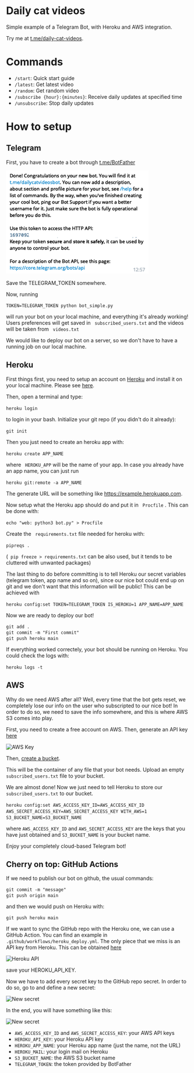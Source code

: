 
# Daily cat videos

Simple example of a Telegram Bot, with Heroku and AWS integration.

Try me at [t.me/daily-cat-videos](https://t.me/dailycatvideosbot).

# Commands

* `/start`: Quick start guide
* `/latest`: Get latest video
* `/random`: Get random video
* `/subscribe {hour}:{minutes}`: Receive daily updates at specified time
* `/unsubscribe`: Stop daily updates

# How to setup

## Telegram

First, you have to create a bot through [t.me/BotFather](https://t.me/BotFather)

![BotFather](images/botfather.png)

Save the TELEGRAM_TOKEN somewhere.

Now, running

```
TOKEN=TELEGRAM_TOKEN python bot_simple.py
```
will run your bot on your local machine, and everything it's already working! Users preferences will get saved in ` subscribed_users.txt`  and the videos will be taken from  ` videos.txt` 

We would like to deploy our bot on a server, so we don't have to have a running job on our local machine.

## Heroku

First things first, you need to setup an account on [Heroku](https:/heroku.com) and install it on your local machine. Please see  [here](https://devcenter.heroku.com/articles/heroku-cli#download-and-install).

Then, open a terminal and type:

```heroku login```

to login in your bash. Initialize your git repo (if you didn't do it already):

```git init```

Then you just need to create an heroku app with:

```heroku create APP_NAME ```

where ` HEROKU_APP`  will be the name of your app. In case you already have an app name, you can just run

```heroku git:remote -a APP_NAME ```

The generate URL will be something like https://example.herokuapp.com.

Now setup what the Heroku app should do and put it in ` Procfile` . This can be done with:

```echo "web: python3 bot.py" > Procfile ```

Create the ` requirements.txt`  file needed for heroku with:

```pipreqs . ```

(` pip freeze > requirements.txt`  can be also used, but it tends to be cluttered with unwanted packages)

The last thing to do before committing is to tell Heroku our secret variables (telegram token, app name and so on), since our nice bot could end up on git and we don't want that this information will be public! This can be achieved with

```heroku config:set TOKEN=TELEGRAM_TOKEN IS_HEROKU=1 APP_NAME=APP_NAME ```

Now we are ready to deploy our bot!

```
git add .
git commit -m "First commit"
git push heroku main
```

If everything worked correctely, your bot should be running on Heroku. You could check the logs with:

```heroku logs -t ```


## AWS

Why do we need AWS after all? Well, every time that the bot gets reset, we completely lose our info on the user who subscripted to our nice bot! In order to do so, we need to save the info somewhere, and this is where AWS S3 comes into play.

First, you need to create a free account on AWS. Then, generate an API key [here](https://console.aws.amazon.com/iam/home?region=eu-central-1#/security_credentials)

![AWS Key](images/AWS_bucket.png)

Then, [create a bucket](https://s3.console.aws.amazon.com/s3/bucket/create?region=eu-central-1).

This will be the container of any file that your bot needs. Upload an empty ` subscribed_users.txt`  file to your bucket.

We are almost done! Now we just need to tell Heroku to store our ` subscribed_users.txt`  to our bucket.

```heroku config:set AWS_ACCESS_KEY_ID=AWS_ACCESS_KEY_ID AWS_SECRET_ACCESS_KEY=AWS_SECRET_ACCESS_KEY WITH_AWS=1 S3_BUCKET_NAME=S3_BUCKET_NAME ```

where `AWS_ACCESS_KEY_ID` and `AWS_SECRET_ACCESS_KEY` are the keys that you have just obtained and `S3_BUCKET_NAME` is your bucket name.

Enjoy your completely cloud-based Telegram bot!


## Cherry on top: GitHub Actions

If we need to publish our bot on github, the usual commands:

```
git commit -m "message"
git push origin main
```

and then we would push on Heroku with:

```
git push heroku main
```

If we want to sync the GitHub repo with the Heroku one, we can use a GitHub Action. You can find an example in `.github/workflows/heroku_deploy.yml`. The only piece that we miss is an API key from Heroku. This can be obtained [here](https://dashboard.heroku.com/account)

![Heroku API](images/heroku.png)

save your HEROKU_API_KEY. 

Now we have to add every secret key to the GitHub repo secret. In order to do so, go to [](https://github.com/{USERNAME}/{REPO}/settings/secrets/actions) and define a new secret:

![New secret](images/secret.png)

In the end, you will have something like this:

![New secret](images/secrets.png)

* `AWS_ACCESS_KEY_ID` and `AWS_SECRET_ACCESS_KEY`: your AWS API keys 
* `HEROKU_API_KEY`: your Heroku API key
* `HEROKU_APP_NAME`: your Heroku app name (just the name, not the URL)
* `HEROKU_MAIL`: your login mail on Heroku
* `S3_BUCKET_NAME`: the AWS S3 bucket name
* `TELEGRAM_TOKEN`: the token provided by BotFather

